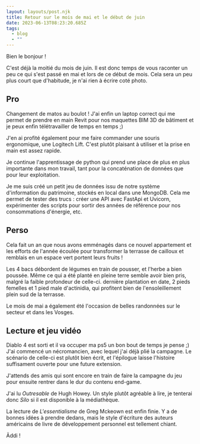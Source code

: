 ```yaml
---
layout: layouts/post.njk
title: Retour sur le mois de mai et le début de juin
date: 2023-06-13T08:23:20.685Z
tags:
  - blog
  - ""
---
```

Bien le bonjour !

C'est déjà la moitié du mois de juin. Il est donc temps de vous raconter un peu ce qui s'est passé en mai et lors de ce début de mois. Cela sera un peu plus court que d'habitude, je n'ai rien à écrire coté photo.

## Pro

Changement de matos au boulot ! J'ai enfin un laptop correct qui me permet de prendre en main Revit pour nos maquettes BIM 3D de bâtiment et je peux enfin télétravailler de temps en temps ;)

J'en ai profité également pour me faire commander une souris ergonomique, une Logitech Lift. C'est plutôt plaisant à utiliser et la prise en main est assez rapide.

Je continue l'apprentissage de python qui prend une place de plus en plus importante dans mon travail, tant pour la concaténation de données que pour leur exploitation.

Je me suis créé un petit jeu de données issu de notre système d'information du patrimoine, stockés en local dans une MongoDB. Cela me permet de tester des trucs : créer une API avec FastApi et Uvicorn, expérimenter des scripts pour sortir des années de référence pour nos consommations d'énergie, etc.

## Perso

Cela fait un an que nous avons emménagés dans ce nouvel appartement et les efforts de l'année écoulée pour transformer la terrasse de cailloux et remblais en un espace vert portent leurs fruits !

Les 4 bacs débordent de légumes en train de pousser, et l'herbe a bien poussée. Même ce qui a été planté en pleine terre semble avoir bien pris, malgré la faible profondeur de celle-ci. dernière plantation en date, 2 pieds femelles et 1 pied male d'actinidia, qui profitent bien de l'ensoleillement plein sud de la terrasse.

Le mois de mai a également été l'occasion de belles randonnées sur le secteur et dans les Vosges.

## Lecture et jeu vidéo

Diablo 4 est sorti et il va occuper ma ps5 un bon bout de temps je pense ;) J'ai commencé un nécromancien, avec lequel j'ai déjà plié la campagne. Le scénario de celle-ci est plutôt bien écrit, et l'épilogue laisse l'histoire suffisament ouverte pour une future extension.


J'attends des amis qui sont encore en train de faire la campagne du jeu pour ensuite rentrer dans le dur du contenu end-game.

J'ai lu *Outresable* de Hugh Howey. Un style plutôt agréable à lire, je tenterai donc *Silo* si il est disponible à la médiathèque.


La lecture de *L'essentialisme* de Greg Mckeown est enfin finie. Y a de bonnes idées à prendre dedans, mais le style d'écriture des auteurs américains de livre de développement personnel est tellement chiant.

Äddi !